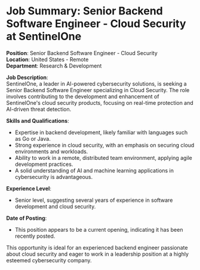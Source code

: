 # Job Summary: Senior Backend Software Engineer - Cloud Security at SentinelOne

**Position**: Senior Backend Software Engineer - Cloud Security  
**Location**: United States - Remote  
**Department**: Research & Development  

**Job Description**:  
SentinelOne, a leader in AI-powered cybersecurity solutions, is seeking a Senior Backend Software Engineer specializing in Cloud Security. The role involves contributing to the development and enhancement of SentinelOne's cloud security products, focusing on real-time protection and AI-driven threat detection. 

**Skills and Qualifications**:  
- Expertise in backend development, likely familiar with languages such as Go or Java.  
- Strong experience in cloud security, with an emphasis on securing cloud environments and workloads.  
- Ability to work in a remote, distributed team environment, applying agile development practices.  
- A solid understanding of AI and machine learning applications in cybersecurity is advantageous.  

**Experience Level**:  
- Senior level, suggesting several years of experience in software development and cloud security.  

**Date of Posting**:  
- This position appears to be a current opening, indicating it has been recently posted.

This opportunity is ideal for an experienced backend engineer passionate about cloud security and eager to work in a leadership position at a highly esteemed cybersecurity company.